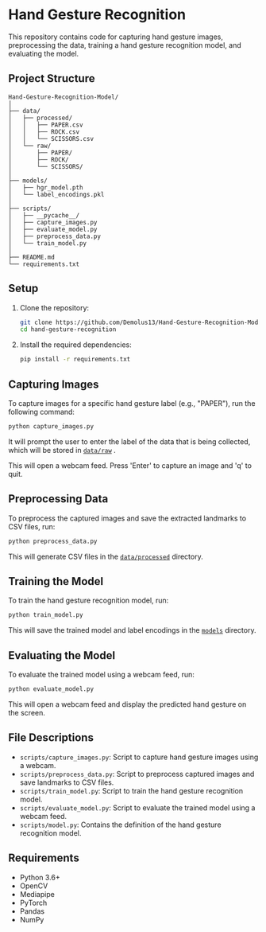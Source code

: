 # Hand Gesture Recognition

This repository contains code for capturing hand gesture images, preprocessing the data, training a hand gesture recognition model, and evaluating the model.

## Project Structure
```
Hand-Gesture-Recognition-Model/
│
├── data/
│   ├── processed/
│   │   ├── PAPER.csv
│   │   ├── ROCK.csv
│   │   └── SCISSORS.csv
│   └── raw/
│       ├── PAPER/
│       ├── ROCK/
│       └── SCISSORS/
│
├── models/
│   ├── hgr_model.pth
│   └── label_encodings.pkl
│
├── scripts/
│   ├── __pycache__/
│   ├── capture_images.py
│   ├── evaluate_model.py
│   ├── preprocess_data.py
│   └── train_model.py
│
├── README.md
└── requirements.txt
```

## Setup

1. Clone the repository:
    ```sh
    git clone https://github.com/Demolus13/Hand-Gesture-Recognition-Model.git
    cd hand-gesture-recognition
    ```

2. Install the required dependencies:
    ```sh
    pip install -r requirements.txt
    ```

## Capturing Images

To capture images for a specific hand gesture label (e.g., "PAPER"), run the following command:

```sh
python capture_images.py
```
It will prompt the user to enter the label of the data that is being collected, which will be stored in [`data/raw`](./data/raw/) .

This will open a webcam feed. Press 'Enter' to capture an image and 'q' to quit.

## Preprocessing Data
To preprocess the captured images and save the extracted landmarks to CSV files, run:

```sh
python preprocess_data.py
```

This will generate CSV files in the [`data/processed`](./data/processed/) directory.

## Training the Model
To train the hand gesture recognition model, run:

```sh
python train_model.py
```

This will save the trained model and label encodings in the [`models`](./models/) directory.

## Evaluating the Model
To evaluate the trained model using a webcam feed, run:

```sh
python evaluate_model.py
```

This will open a webcam feed and display the predicted hand gesture on the screen.

## File Descriptions
- `scripts/capture_images.py`: Script to capture hand gesture images using a webcam.
- `scripts/preprocess_data.py`: Script to preprocess captured images and save landmarks to CSV files.
- `scripts/train_model.py`: Script to train the hand gesture recognition model.
- `scripts/evaluate_model.py`: Script to evaluate the trained model using a webcam feed.
- `scripts/model.py`: Contains the definition of the hand gesture recognition model.

## Requirements
- Python 3.6+
- OpenCV
- Mediapipe
- PyTorch
- Pandas
- NumPy